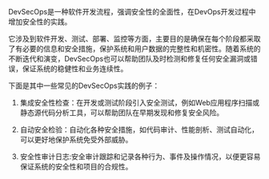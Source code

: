 

DevSecOps是一种软件开发流程，强调安全性的全面性，在DevOps开发过程中增加安全性的实践。

它涉及到软件开发、测试、部署、监控等方面，主要目的是确保在每个阶段都采取了有必要的信息和安全措施，保护系统和用户数据的完整性和机密性。随着系统的不断迭代和演变，DevSecOps也可以帮助团队及时检测和修复任何安全漏洞或错误，保证系统的稳健性和业务连续性。

下面是其中一些常见的DevSecOps实践的例子：

1. 集成安全性检查：在开发或测试阶段引入安全测试，例如Web应用程序扫描或静态源代码分析工具，可以帮助团队在早期发现和修复安全风险。

2. 自动安全检验：自动化各种安全措施，如代码审计、性能剖析、测试自动化，可以更好地保护系统免受外部威胁。

3. 安全性审计日志:安全审计跟踪和记录各种行为、事件及操作情况，以便更容易保证系统的安全性和项目的合规性。